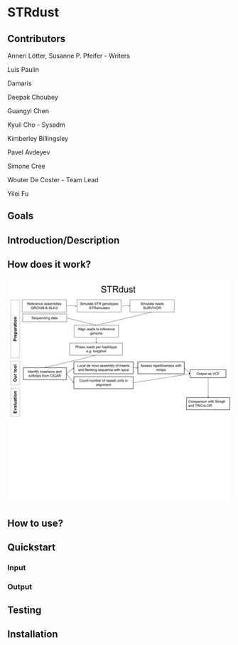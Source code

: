 # STRdust

## Contributors

Anneri Lötter, Susanne P. Pfeifer - Writers

Luis Paulin

Damaris

Deepak Choubey

Guangyi Chen

Kyuil Cho - Sysadm

Kimberley Billingsley

Pavel Avdeyev

Simone Cree

Wouter De Coster - Team Lead

Yilei Fu

## Goals


## Introduction/Description

## How does it work?

![alt text](https://raw.githubusercontent.com/collaborativebioinformatics/STR_Integration/main/Flow%20chart%20group2.jpg)

## How to use?

## Quickstart

### Input

### Output

## Testing

## Installation

 
